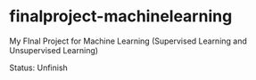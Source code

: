 # finalproject-machinelearning
My FInal Project for Machine Learning (Supervised Learning and Unsupervised Learning)

Status: Unfinish
